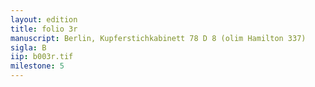 ```yaml
---
layout: edition
title: folio 3r
manuscript: Berlin, Kupferstichkabinett 78 D 8 (olim Hamilton 337)
sigla: B
iip: b003r.tif
milestone: 5
---
```

